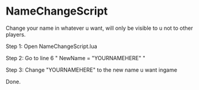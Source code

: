 # NameChangeScript
Change your name in whatever u want, will only be visible to u not to other players.

Step 1: Open NameChangeScript.lua

Step 2: Go to line 6 " NewName = "YOURNAMEHERE" "

Step 3: Change "YOURNAMEHERE" to the new name u want ingame

Done.
